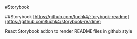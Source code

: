 #Storybook

##Storybook
[https://github.com/tuchk4/storybook-readme](https://github.com/tuchk4/storybook-readme)

React Storybook addon to render README files in github style
